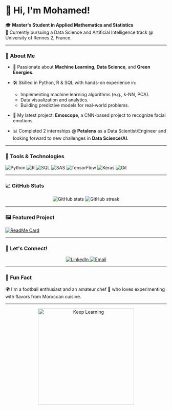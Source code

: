 # 👋 Hi, I'm Mohamed!

🎓 **Master's Student in Applied Mathematics and Statistics**  
📍 Currently pursuing a Data Science and Artificial Intelligence track @ University of Rennes 2, France.

---

### 🚀 About Me

- 🌟 Passionate about **Machine Learning**, **Data Science**, and **Green Energies**.
- 🛠️ Skilled in Python, R & SQL with hands-on experience in:
  - Implementing machine learning algorithms (e.g., k-NN, PCA).
  - Data visualization and analytics.
  - Building predictive models for real-world problems.

- 🔬 My latest project: **Emoscope**, a CNN-based project to recognize facial emotions.  
- 📊 Completed 2 internships @ **Petalens** as a Data Scientist/Engineer and looking forward to new challenges in **Data Science/AI**.

---

### 🔧 Tools & Technologies

![Python](https://img.shields.io/badge/Python-3776AB?style=for-the-badge&logo=python&logoColor=white)
![R](https://img.shields.io/badge/R-276DC3?style=for-the-badge&logo=r&logoColor=white)
![SQL](https://img.shields.io/badge/SQL-4479A1?style=for-the-badge&logo=postgresql&logoColor=white)
![SAS](https://img.shields.io/badge/SAS-005599?style=for-the-badge&logo=sas&logoColor=white)
![TensorFlow](https://img.shields.io/badge/TensorFlow-FF6F00?style=for-the-badge&logo=tensorflow&logoColor=white)
![Keras](https://img.shields.io/badge/Keras-D00000?style=for-the-badge&logo=keras&logoColor=white)
![Git](https://img.shields.io/badge/Git-F05032?style=for-the-badge&logo=git&logoColor=white)

---

### 📈 GitHub Stats

<div align="center">
  <img src="https://github-readme-stats.vercel.app/api?username=http-idrissi-gh&show_icons=true&theme=radical" alt="GitHub stats" />
  <img src="https://github-readme-streak-stats.herokuapp.com/?user=http-idrissi-gh&theme=radical" alt="GitHub streak" />
</div>

---

### 🖼️ Featured Project

[![ReadMe Card](https://github-readme-stats.vercel.app/api/pin/?username=http-idrissi-gh&repo=Emoscope&theme=radical)](https://github.com/http-idrissi-gh/Emoscope)

---

### 🤝 Let's Connect!

<div align="center">
  <a href="https://www.linkedin.com/in/idrissi-ghalmi/">
    <img src="https://img.shields.io/badge/LinkedIn-0A66C2?style=for-the-badge&logo=linkedin&logoColor=white" alt="LinkedIn" />
  </a>
  <a href="mailto:med.idrissi.ghalmi@gmail.com">
    <img src="https://img.shields.io/badge/Email-D14836?style=for-the-badge&logo=gmail&logoColor=white" alt="Email" />
  </a>
</div>

---

### 🎉 Fun Fact

🌍 I'm a football enthusiast and an amateur chef 🍳 who loves experimenting with flavors from Moroccan cuisine.

---

<div align="center">
  <img src="https://i.giphy.com/xT9C25UNTwfZuk85WP.webp" alt="Keep Learning" width="300" />
</div>
